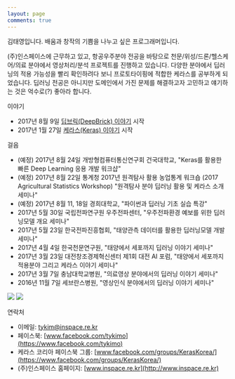 ```yaml
---
layout: page
comments: true
---
```

김태영입니다. 배움과 창작의 기쁨을 나누고 싶은 프로그래머입니다.

(주)인스페이스에 근무하고 있고, 항공우주분야 전공을 바탕으로 천문/위성/드론/헬스케어/의료 분야에서 영상처리/분석 프로젝트를 진행하고 있습니다. 다양한 분야에서 딥러닝의 적용 가능성을 빨리 확인하려다 보니 프로토타이핑에 적합한 케라스를 공부하게 되었습니다. 딥러닝 전공은 아니지만 도메인에서 가진 문제를 해결하고자 고민하고 얘기하는 것은 억수로(?) 좋아라 합니다. 

이야기
- 2017년 8월 9일 [딥브릭(DeepBrick) 이야기](https://tykimos.github.io/Keras/2017/08/09/DeepBrick_Talk/) 시작
- 2017년 1월 27일 [케라스(Keras) 이야기](https://tykimos.github.io/Keras/2017/01/27/Keras_Talk/) 시작

걸음
- (예정) 2017년 8월 24일 개방형컴퓨터통신연구회 건국대학교, "Keras를 활용한 빠른 Deep Learning 응용 개발 워크샵"
- (예정) 2017년 8월 22일 통계청 2017년 원격탐사 활용 농업통계 워크숍 (2017 Agricultural Statistics Workshop) "원격탐사 분야 딥러닝 활용 및 케라스 소개 세미나"
- (예정) 2017년 8월 11, 18일 경희대학교, "파이썬과 딥러닝 기초 실습 특강"
- 2017년 5월 30일 국립전파연구원 우주전파센터, "우주전파환경 예보를 위한 딥러닝모델 개요 세미나"
- 2017년 5월 23일 한국전파진흥협회, "태양관측 데이터를 활용한 딥러닝모델 개발 세미나"
- 2017년 4월 4일 한국천문연구원, "태양에서 세포까지 딥러닝 이야기 세미나"
- 2017년 3월 23일 대전창조경제혁신센터 제1회 대전 AI 포럼, "태양에서 세포까지 적용분야 그리고 케라스 이야기 세미나"
- 2017년 3월 7일 충남대학교병원, "의료영상 분야에서의 딥러닝 이야기 세미나"
- 2016년 11월 7일 세브란스병원, "영상인식 분야에서의 딥러닝 이야기 세미나"

<img src="http://tykimos.github.io/Keras/images/face1.jpg">
<img src="http://tykimos.github.io/Keras/images/face2.jpg">

연락처

- 이메일: [tykim@inspace.re.kr](mailto:tykim@inspace.re.kr)
- 페이스북: [www.facebook.com/tykimo](https://www.facebook.com/tykimo)
- 케라스 코리아 페이스북 그룹: [www.facebook.com/groups/KerasKorea/](https://www.facebook.com/groups/KerasKorea/)
- (주)인스페이스 홈페이지: [www.inspace.re.kr](http://www.inspace.re.kr)